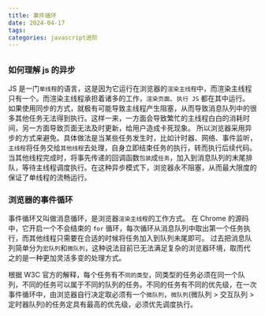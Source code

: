 ```yaml
---
title: 事件循环
date: 2024-04-17
tags:
categories: javascript进阶
---
```


##

### 如何理解 js 的异步

JS 是一门`单线程`的语言，这是因为它运行在浏览器的`渲染主线程`中，而渲染主线程只有一个。而渲染主线程承担着诸多的工作，`渲染页面`、`执行 JS` 都在其中运行。
如果使用同步的方式，就极有可能导致主线程产生阻塞，从而导致消息队列中的很多其他任务无法得到执行。这样一来，一方面会导致繁忙的主线程白白的消耗时间，另一方面导致页面无法及时更新，给用户造成卡死现象。
所以浏览器采用异步的方式来避免。具体做法是当某些任务发生时，比如计时器、网络、事件监听，`主线程`将任务交给`其他线程`去处理，自身立即结束任务的执行，转而执行后续代码。当其他线程完成时，将事先传递的回调函数`包装`成`任务`，加入到消息队列的末尾排队，等待主线程调度执行。在这种异步模式下，浏览器永不阻塞，从而最大限度的保证了单线程的流畅运行。

### 浏览器的事件循环

事件循环又叫做消息循环，是浏览器`渲染主线程`的工作方式。
在 Chrome 的源码中，它开启一个不会结束的 `for` 循环，每次循环从消息队列中取出第一个任务执行，而其他线程只需要在合适的时候将任务加入到队列未尾即可。
过去把消息队列简单分为`宏队列`和`微队列`，这种说法目前已无法满足复杂的浏览器环境，取而代之的是一种更加灵活多变的处理方式。

根据 W3C 官方的解释，每个任务有不`同的类型`，同类型的任务必须在同一个队列，不同的任务可以属于不同的队列的任务。不同的任务有不同的优先级，在一次事件循环中，由浏览器自行决定取必须有一个`微队列`，`微队列`(微队列 > 交互队列 > 定时器队列)的任务定具有最高的优先级，必须优先调度执行。
